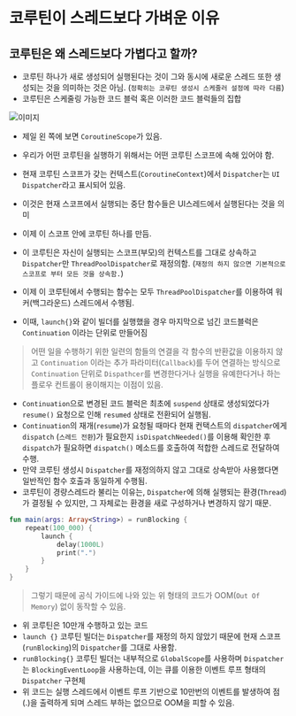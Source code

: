 # 코루틴이 스레드보다 가벼운 이유

## 코루틴은 왜 스레드보다 가볍다고 할까?
* 코루틴 하나가 새로 생성되어 실행된다는 것이 그와 동시에 새로운 스레드 또한 생성되는 것을 의미하는 것은 아님. (`정확히는 코루틴 생성시 스케줄러 설정에 따라 다름`)
* 코루틴은 스케줄링 가능한 코드 블럭 혹은 이러한 코드 블럭들의 집합

![이미지](https://miro.medium.com/max/700/1*4m9pERI0yRScxD0iWB_yog.png)

* 제일 왼 쪽에 보면 `CoroutineScope`가 있음.
* 우리가 어떤 코루틴을 실행하기 위해서는 어떤 코루틴 스코프에 속해 있어야 함.
* 현재 코루틴 스코프가 갖는 컨텍스트(`CoroutineContext`)에서 `Dispatcher`는 `UI Dispatcher`라고 표시되어 있음.
* 이것은 현재 스코프에서 실행되는 중단 함수들은 UI스레드에서 실행된다는 것을 의미
  

* 이제 이 스코프 안에 코루틴 하나를 만듬. 
* 이 코루틴은 자신이 실행되는 스코프(부모)의 컨텍스트를 그대로 상속하고 `Dispatcher`만 `ThreadPoolDispatcher`로 재정의함.
(`재정의 하지 않으면 기본적으로 스코프로 부터 모든 것을 상속함.`)
* 이제 이 코루틴에서 수행되는 함수는 모두 `ThreadPoolDispatcher`를 이용하여 워커(백그라운드) 스레드에서 수행됨.
* 이때, `launch{}`와 같이 빌더를 실행했을 경우 마지막으로 넘긴 코드블럭은 `Continuation` 이라는 단위로 만들어짐
> 어떤 일을 수행하기 위한 일련의 함들의 연결을 각 함수의 반환값을 이용하지 않고 `Continuation` 이라는 추가 파라미터(`Callback`)를 두어 연결하는 방식으로 `Continuation` 단위로  `Dispathcer`를 변경한다거나 실행을 유예한다거나 하는 플로우 컨트롤이 용이해지는 이점이 있음.

* `Continuation`으로 변경된 코드 블럭은 최초에 `suspend` 상태로 생성되었다가 `resume()` 요청으로 인해 `resumed` 상태로 전환되어 실행됨.
* `Continuation`의 재개(`resume`)가 요청될 때마다 현재 컨택스트의 `dispatcher`에게 `dispatch` (`스레드 전환`)가 필요한지 `isDispatchNeeded()`를 이용해 확인한 후 `dispatch`가 필요하면 `dispatch()` 메소드를 호출하여 적합한 스레드로 전달하여 수행.
* 만약 코루틴 생성시 `Dispatcher`를 재정의하지 않고 그대로 상속받아 사용했다면 일반적인 함수 호출과 동일하게 수행됨.
* 코루틴이 경량스레드라 불리는 이유는, `Dispatcher`에 의해 실행되는 환경(`Thread`)가 결정될 수 있지만, 그 자체로는 환경을 새로 구성하거나 변경하지 않기 때문.


```kotlin
fun main(args: Array<String>) = runBlocking {
    repeat(100_000) {
        launch {
            delay(1000L)
            print(".")
        }
    }
}
```

> 그렇기 때문에 공식 가이드에 나와 있는 위 형태의 코드가 OOM(`Out Of Memory`) 없이 동작할 수 있음.

* 위 코루틴은 10만개 수행하고 있는 코드
* `launch {}` 코루틴 빌더는 `Dispatcher`를 재정의 하지 않았기 때문에 현재 스코프(`runBlocking`)의 `Dispatcher`를 그대로 사용함.
* `runBlocking{}` 코루틴 빌더는 내부적으로 `GlobalScope`를 사용하며 `Dispatcher`는 `BlockingEventLoop`을 사용하는데, 이는 큐를 이용한 이벤트 루프 형태의 `Dispatcher` 구현체
* 위 코드는 실행 스레드에서 이벤트 루프 기반으로 10만번의 이벤트를 발생하여 점(.)을 출력하게 되며 스레드 부하는 없으므로 OOM을 피할 수 있음.